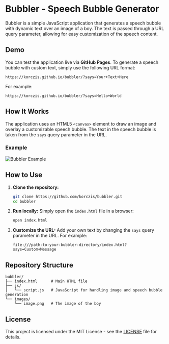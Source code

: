 # Bubbler - Speech Bubble Generator

Bubbler is a simple JavaScript application that generates a speech bubble with dynamic text over an image of a boy. The text is passed through a URL query parameter, allowing for easy customization of the speech content.

## Demo

You can test the application live via **GitHub Pages**. To generate a speech bubble with custom text, simply use the following URL format:

```
https://korczis.github.io/bubbler/?says=Your+Text+Here
```

For example:

```
https://korczis.github.io/bubbler/?says=Hello+World
```

## How It Works

The application uses an HTML5 `<canvas>` element to draw an image and overlay a customizable speech bubble. The text in the speech bubble is taken from the `says` query parameter in the URL.

### Example

![Bubbler Example](https://your-image-link-here)

## How to Use

1. **Clone the repository:**
   ```bash
   git clone https://github.com/korczis/bubbler.git
   cd bubbler
   ```

2. **Run locally:**
   Simply open the `index.html` file in a browser:
   ```bash
   open index.html
   ```

3. **Customize the URL:**
   Add your own text by changing the `says` query parameter in the URL. For example:
   ```
   file:///path-to-your-bubbler-directory/index.html?says=Custom+Message
   ```

## Repository Structure

```
bubbler/
├── index.html      # Main HTML file
├── js/
│   └── script.js   # JavaScript for handling image and speech bubble generation
└── images/
    └── image.png   # The image of the boy
```

## License

This project is licensed under the MIT License - see the [LICENSE](LICENSE) file for details.
